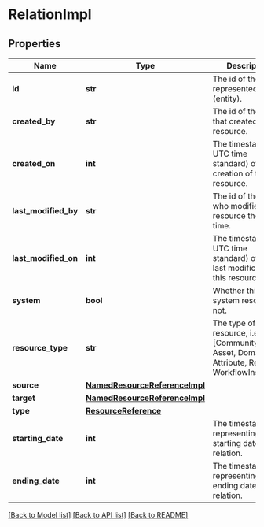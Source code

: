 # RelationImpl

## Properties
Name | Type | Description | Notes
------------ | ------------- | ------------- | -------------
**id** | **str** | The id of the represented object (entity). | 
**created_by** | **str** | The id of the user that created this resource. | [optional] 
**created_on** | **int** | The timestamp (in UTC time standard) of the creation of this resource. | [optional] 
**last_modified_by** | **str** | The id of the user who modified this resource the last time. | [optional] 
**last_modified_on** | **int** | The timestamp (in UTC time standard) of the last modification of this resource. | [optional] 
**system** | **bool** | Whether this is a system resource or not. | [optional] 
**resource_type** | **str** | The type of this resource, i.e. [Community, Asset, Domain, Attribute, Relation, WorkflowInstance]. | 
**source** | [**NamedResourceReferenceImpl**](NamedResourceReferenceImpl.md) |  | [optional] 
**target** | [**NamedResourceReferenceImpl**](NamedResourceReferenceImpl.md) |  | [optional] 
**type** | [**ResourceReference**](ResourceReference.md) |  | [optional] 
**starting_date** | **int** | The timestamp representing the starting date of the relation. | [optional] 
**ending_date** | **int** | The timestamp representing the ending date of the relation. | [optional] 

[[Back to Model list]](../README.md#documentation-for-models) [[Back to API list]](../README.md#documentation-for-api-endpoints) [[Back to README]](../README.md)


